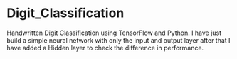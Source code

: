 # Digit_Classification
Handwritten Digit Classification using TensorFlow and Python. I have just build a simple neural network with only the input and output layer after that I have added a Hidden layer to check the difference in performance.
